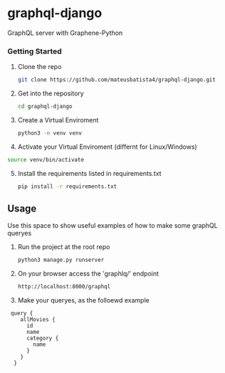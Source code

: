 # graphql-django
GraphQL server with Graphene-Python  


### Getting Started

1. Clone the repo
   ```sh
   git clone https://github.com/mateusbatista4/graphql-django.git
   ```
   
2. Get into the repository
   ```sh
   cd graphql-django
   ``` 

3. Create a Virtual Enviroment 
   ```sh
   python3 -m venv venv
   ```
 
 4. Activate your Virtual Enviroment (differnt for Linux/Windows) 
   ```sh
   source venv/bin/activate
   ```
   
5. Install the requirements listed in requirements.txt
   ```sh
   pip install -r requirements.txt
   ```
 
## Usage

Use this space to show useful examples of how to make some graphQL queryes

1. Run the project at the root repo
   ```sh
   python3 manage.py runserver
   ```
   
2. On your browser access the 'graphlq/' endpoint
   ```sh
   http://localhost:8000/graphql
   ```
   
3. Make your queryes, as the folloewd example
  ```
   query {
      allMovies {
        id
        name
        category {
          name
        }
      }
    }
  ```
 

